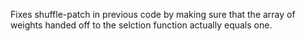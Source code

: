Fixes shuffle-patch in previous code by making sure that the array of weights handed off to the selction function actually equals one. 

